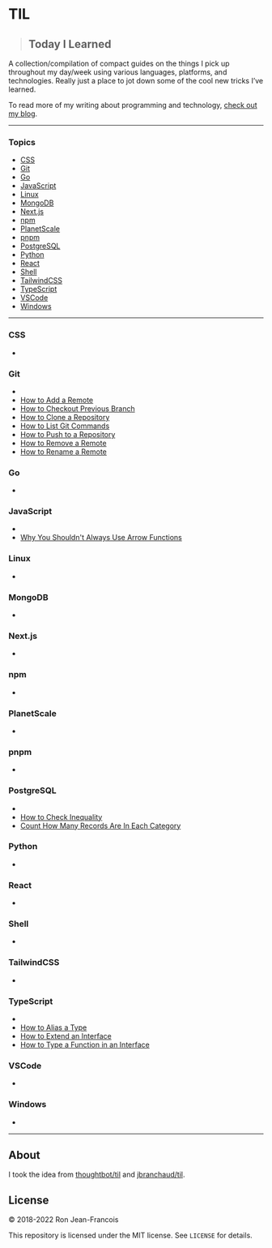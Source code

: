 # TIL

> ## Today I Learned

A collection/compilation of compact guides on the things I pick up throughout my day/week using various languages, platforms, and technologies.  Really just a place to jot down some of the cool new tricks I’ve learned.

To read more of my writing about programming and technology, [check out my blog](https://ronjeanfrancois.com/blog).

<!-- banner/hero goes here -->

---

### Topics

* [CSS](#css)
* [Git](#git)
* [Go](#go)
* [JavaScript](#javascript)
* [Linux](#linux)
* [MongoDB](#mongodb)
* [Next.js](#nextjs)
* [npm](#npm)
* [PlanetScale](#planetscale)
* [pnpm](#pnpm)
* [PostgreSQL](#postgresql)
* [Python](#python)
* [React](#react)
* [Shell](#shell)
* [TailwindCSS](#tailwindcss)
* [TypeScript](#typescript)
* [VSCode](#vscode)
* [Windows](#windows)

---

### CSS

* [](css/#.md)

### Git

* [](git/#.md)
* [How to Add a Remote](git/add-a-remote.md)
* [How to Checkout Previous Branch](git/checkout-previous-branch.md)
* [How to Clone a Repository](git/clone-a-repo.md)
* [How to List Git Commands](git/list-git-commands.md)
* [How to Push to a Repository](git/how-to-push-to-a-repo.md)
* [How to Remove a Remote](git/remove-a-remote.md)
* [How to Rename a Remote](git/rename-a-remote.md)

### Go

* [](go/#.md)

### JavaScript

* [](javascript/#.md)
* [Why You Shouldn't Always Use Arrow Functions](javascript/why-you-shouldnt-always-use-arrow-functions.md)

### Linux

* [](linux/#.md)

### MongoDB

* [](mongodb/#.md)

### Next.js

* [](nextjs/#.md)

### npm

* [](npm/#.md)

### PlanetScale

* [](planetscale/#.md)

### pnpm

* [](pnpm/#.md)

### PostgreSQL

* [](postgresql/#.md)
* [How to Check Inequality](postgresql/check-inequality.md)
* [Count How Many Records Are In Each Category](postgresql/count-how-many-records-in-each-category.md)

### Python

* [](python/#.md)

### React

* [](react/#.md)

### Shell

* [](shell/#.md)

### TailwindCSS

* [](tailwindcss/#.md)

### TypeScript

* [](typescript/#.md)
* [How to Alias a Type](typescript/how-to-alias-a-type.md)
* [How to Extend an Interface](typescript/how-to-extend-an-interface.md)
* [How to Type a Function in an Interface](typescript/how-to-type-a-function-in-an-interface.md)

### VSCode

* [](vscode/#.md)

### Windows

* [](windows/#.md)

---

## About

I took the idea from [thoughtbot/til](https://github.com/thoughtbot/til) and [jbranchaud/til](https://github.com/jbranchaud/til).

## License

&copy; 2018-2022 Ron Jean-Francois

This repository is licensed under the MIT license. See `LICENSE` for
details.

<!-- ## table

| Topic | Link |
| :---         |          ---: |
|Javascript Event Loop|<https://www.ronjeanfrancois.com/blog/how-to-install-scoop-on-windows>|

| Question | Link |
| :---         |          ---: |
|How To Do this thing in go|<https://www.ronjeanfrancois.com/blog/how-to-install-scoop-on-windows>| -->
